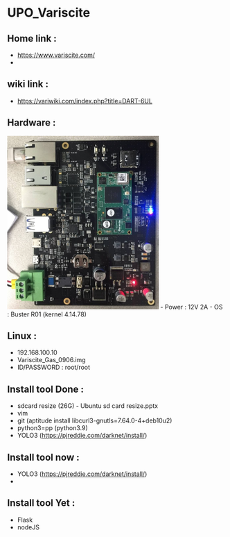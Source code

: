 # UPO_Variscite

## Home link : 
 - https://www.variscite.com/
 - 

## wiki link : 
 - https://variwiki.com/index.php?title=DART-6UL

## Hardware : 
 <img src="./images/GAS_Board.jpg" height="400">
 - Power : 12V 2A
 - OS : Buster R01 (kernel 4.14.78)
 

## Linux :
 - 192.168.100.10
 - Variscite_Gas_0906.img
 - ID/PASSWORD : root/root

## Install tool Done :
 - sdcard resize (26G) - Ubuntu sd card resize.pptx
 - vim
 - git  (aptitude install libcurl3-gnutls=7.64.0-4+deb10u2)
 - python3=pp (python3.9)
 - YOLO3 (https://pjreddie.com/darknet/install/)

## Install tool now :
 - YOLO3 (https://pjreddie.com/darknet/install/)
 - 
## Install tool Yet :
 - Flask
 - nodeJS
